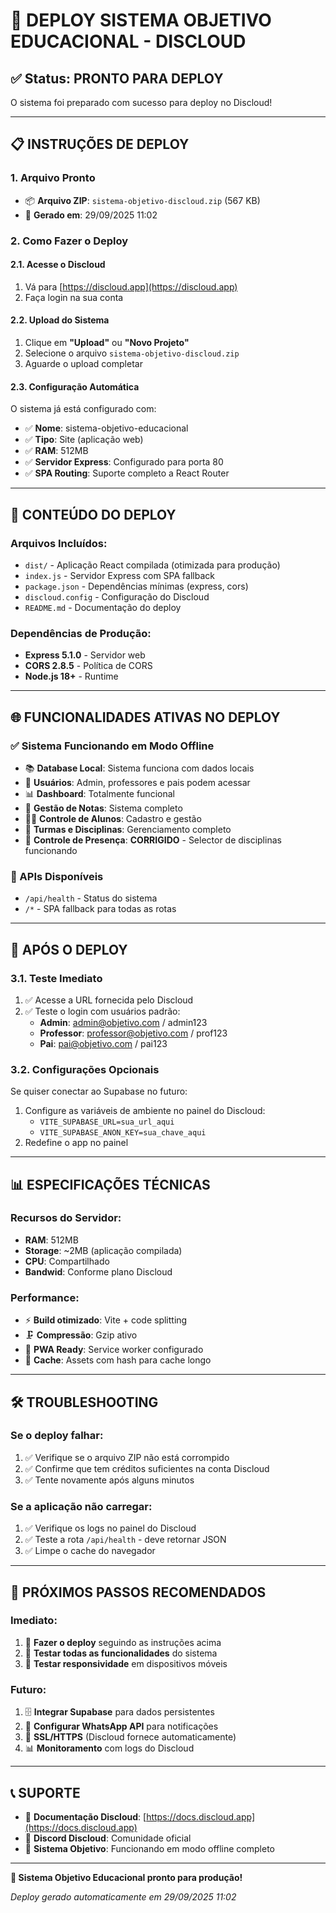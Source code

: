 # 🚀 DEPLOY SISTEMA OBJETIVO EDUCACIONAL - DISCLOUD

## ✅ Status: PRONTO PARA DEPLOY

O sistema foi preparado com sucesso para deploy no Discloud!

---

## 📋 INSTRUÇÕES DE DEPLOY

### 1. **Arquivo Pronto**
- 📦 **Arquivo ZIP**: `sistema-objetivo-discloud.zip` (567 KB)
- 📅 **Gerado em**: 29/09/2025 11:02

### 2. **Como Fazer o Deploy**

#### 2.1. Acesse o Discloud
1. Vá para [https://discloud.app](https://discloud.app)
2. Faça login na sua conta

#### 2.2. Upload do Sistema
1. Clique em **"Upload"** ou **"Novo Projeto"**
2. Selecione o arquivo `sistema-objetivo-discloud.zip`
3. Aguarde o upload completar

#### 2.3. Configuração Automática
O sistema já está configurado com:
- ✅ **Nome**: sistema-objetivo-educacional
- ✅ **Tipo**: Site (aplicação web)
- ✅ **RAM**: 512MB
- ✅ **Servidor Express**: Configurado para porta 80
- ✅ **SPA Routing**: Suporte completo a React Router

---

## 📁 CONTEÚDO DO DEPLOY

### Arquivos Incluídos:
- `dist/` - Aplicação React compilada (otimizada para produção)
- `index.js` - Servidor Express com SPA fallback
- `package.json` - Dependências mínimas (express, cors)
- `discloud.config` - Configuração do Discloud
- `README.md` - Documentação do deploy

### Dependências de Produção:
- **Express 5.1.0** - Servidor web
- **CORS 2.8.5** - Política de CORS
- **Node.js 18+** - Runtime

---

## 🌐 FUNCIONALIDADES ATIVAS NO DEPLOY

### ✅ Sistema Funcionando em Modo Offline
- 📚 **Database Local**: Sistema funciona com dados locais
- 👥 **Usuários**: Admin, professores e pais podem acessar
- 📊 **Dashboard**: Totalmente funcional
- 📝 **Gestão de Notas**: Sistema completo
- 👨‍🎓 **Controle de Alunos**: Cadastro e gestão
- 🏫 **Turmas e Disciplinas**: Gerenciamento completo
- 📅 **Controle de Presença**: **CORRIGIDO** - Selector de disciplinas funcionando

### 🔧 APIs Disponíveis
- `/api/health` - Status do sistema
- `/*` - SPA fallback para todas as rotas

---

## 🚀 APÓS O DEPLOY

### 3.1. **Teste Imediato**
1. ✅ Acesse a URL fornecida pelo Discloud
2. ✅ Teste o login com usuários padrão:
   - **Admin**: admin@objetivo.com / admin123
   - **Professor**: professor@objetivo.com / prof123
   - **Pai**: pai@objetivo.com / pai123

### 3.2. **Configurações Opcionais**
Se quiser conectar ao Supabase no futuro:
1. Configure as variáveis de ambiente no painel do Discloud:
   - `VITE_SUPABASE_URL=sua_url_aqui`
   - `VITE_SUPABASE_ANON_KEY=sua_chave_aqui`
2. Redefine o app no painel

---

## 📊 ESPECIFICAÇÕES TÉCNICAS

### Recursos do Servidor:
- **RAM**: 512MB
- **Storage**: ~2MB (aplicação compilada)
- **CPU**: Compartilhado
- **Bandwid**: Conforme plano Discloud

### Performance:
- ⚡ **Build otimizado**: Vite + code splitting
- 🗜️ **Compressão**: Gzip ativo
- 📱 **PWA Ready**: Service worker configurado
- 🔄 **Cache**: Assets com hash para cache longo

---

## 🛠️ TROUBLESHOOTING

### Se o deploy falhar:
1. ✅ Verifique se o arquivo ZIP não está corrompido
2. ✅ Confirme que tem créditos suficientes na conta Discloud
3. ✅ Tente novamente após alguns minutos

### Se a aplicação não carregar:
1. ✅ Verifique os logs no painel do Discloud
2. ✅ Teste a rota `/api/health` - deve retornar JSON
3. ✅ Limpe o cache do navegador

---

## 🎯 PRÓXIMOS PASSOS RECOMENDADOS

### Imediato:
1. 🚀 **Fazer o deploy** seguindo as instruções acima
2. 🧪 **Testar todas as funcionalidades** do sistema
3. 📱 **Testar responsividade** em dispositivos móveis

### Futuro:
1. 🗄️ **Integrar Supabase** para dados persistentes
2. 📧 **Configurar WhatsApp API** para notificações
3. 🔐 **SSL/HTTPS** (Discloud fornece automaticamente)
4. 📊 **Monitoramento** com logs do Discloud

---

## 📞 SUPORTE

- 📖 **Documentação Discloud**: [https://docs.discloud.app](https://docs.discloud.app)
- 💬 **Discord Discloud**: Comunidade oficial
- 🎯 **Sistema Objetivo**: Funcionando em modo offline completo

---

**🎉 Sistema Objetivo Educacional pronto para produção!**

*Deploy gerado automaticamente em 29/09/2025 11:02*